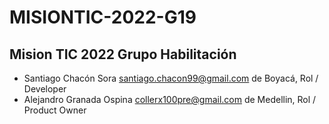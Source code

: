 # MISIONTIC-2022-G19

## Mision TIC 2022 Grupo Habilitación

- Santiago Chacón Sora santiago.chacon99@gmail.com de Boyacá, Rol / Developer
- Alejandro Granada Ospina collerx100pre@gmail.com de Medellin, Rol / Product Owner
